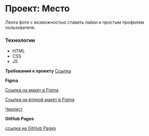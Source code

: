 # Проект: Место

Лента фото с возможностью ставить лайки и простым профилем пользователя.

### Технологии

* HTML
* CSS
* JS

**Требования к проекту**
[Ссылка](https://code.s3.yandex.net/web-plus/static/third-month/mesto-project/index.html)

**Figma**

[Ссылка на макет в Figma](https://www.figma.com/file/2cn9N9jSkmxD84oJik7xL7/JavaScript.-Sprint-4?node-id=0%3A1)

[Ссылка на второй макет в Figma](https://www.figma.com/file/bjyvbKKJN2naO0ucURl2Z0/JavaScript.-Sprint-5?node-id=0%3A1)

[Чеклист](https://code.s3.yandex.net/web-developer/checklists-pdf/web-plus/checklist-4.pdf)

**GitHub Pages**

[ссылка на GitHub Pages](https://aria1ink.github.io/mesto-project/)
